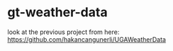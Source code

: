 # gt-weather-data
look at the previous project from here:
https://github.com/hakancangunerli/UGAWeatherData

